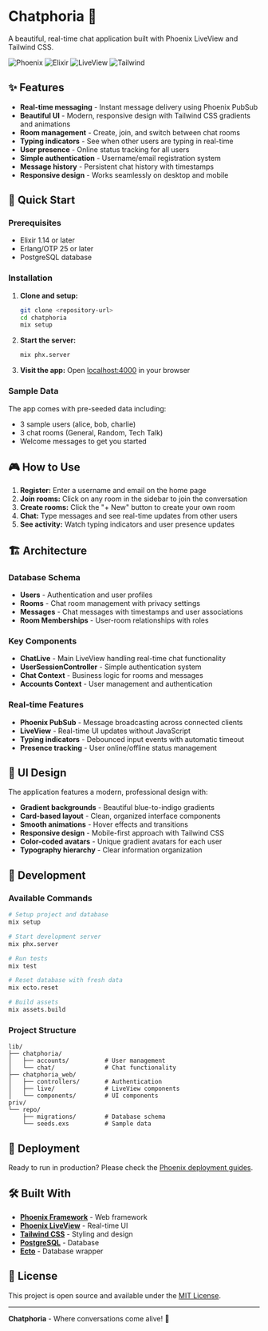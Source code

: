 # Chatphoria 💬

A beautiful, real-time chat application built with Phoenix LiveView and Tailwind CSS.

![Phoenix](https://img.shields.io/badge/Phoenix-1.7-orange.svg)
![Elixir](https://img.shields.io/badge/Elixir-1.14+-purple.svg)
![LiveView](https://img.shields.io/badge/LiveView-Real--time-green.svg)
![Tailwind](https://img.shields.io/badge/Tailwind-CSS-blue.svg)

## ✨ Features

- **Real-time messaging** - Instant message delivery using Phoenix PubSub
- **Beautiful UI** - Modern, responsive design with Tailwind CSS gradients and animations
- **Room management** - Create, join, and switch between chat rooms
- **Typing indicators** - See when other users are typing in real-time
- **User presence** - Online status tracking for all users
- **Simple authentication** - Username/email registration system
- **Message history** - Persistent chat history with timestamps
- **Responsive design** - Works seamlessly on desktop and mobile

## 🚀 Quick Start

### Prerequisites

- Elixir 1.14 or later
- Erlang/OTP 25 or later
- PostgreSQL database

### Installation

1. **Clone and setup:**
   ```bash
   git clone <repository-url>
   cd chatphoria
   mix setup
   ```

2. **Start the server:**
   ```bash
   mix phx.server
   ```

3. **Visit the app:**
   Open [localhost:4000](http://localhost:4000) in your browser

### Sample Data

The app comes with pre-seeded data including:
- 3 sample users (alice, bob, charlie)
- 3 chat rooms (General, Random, Tech Talk)
- Welcome messages to get you started

## 🎮 How to Use

1. **Register:** Enter a username and email on the home page
2. **Join rooms:** Click on any room in the sidebar to join the conversation
3. **Create rooms:** Click the "+ New" button to create your own room
4. **Chat:** Type messages and see real-time updates from other users
5. **See activity:** Watch typing indicators and user presence updates

## 🏗️ Architecture

### Database Schema

- **Users** - Authentication and user profiles
- **Rooms** - Chat room management with privacy settings
- **Messages** - Chat messages with timestamps and user associations
- **Room Memberships** - User-room relationships with roles

### Key Components

- **ChatLive** - Main LiveView handling real-time chat functionality
- **UserSessionController** - Simple authentication system
- **Chat Context** - Business logic for rooms and messages
- **Accounts Context** - User management and authentication

### Real-time Features

- **Phoenix PubSub** - Message broadcasting across connected clients
- **LiveView** - Real-time UI updates without JavaScript
- **Typing indicators** - Debounced input events with automatic timeout
- **Presence tracking** - User online/offline status management

## 🎨 UI Design

The application features a modern, professional design with:

- **Gradient backgrounds** - Beautiful blue-to-indigo gradients
- **Card-based layout** - Clean, organized interface components
- **Smooth animations** - Hover effects and transitions
- **Responsive design** - Mobile-first approach with Tailwind CSS
- **Color-coded avatars** - Unique gradient avatars for each user
- **Typography hierarchy** - Clear information organization

## 🔧 Development

### Available Commands

```bash
# Setup project and database
mix setup

# Start development server
mix phx.server

# Run tests
mix test

# Reset database with fresh data
mix ecto.reset

# Build assets
mix assets.build
```

### Project Structure

```
lib/
├── chatphoria/
│   ├── accounts/          # User management
│   └── chat/              # Chat functionality
├── chatphoria_web/
│   ├── controllers/       # Authentication
│   ├── live/              # LiveView components
│   └── components/        # UI components
priv/
└── repo/
    ├── migrations/        # Database schema
    └── seeds.exs          # Sample data
```

## 🚀 Deployment

Ready to run in production? Please check the [Phoenix deployment guides](https://hexdocs.pm/phoenix/deployment.html).

## 🛠️ Built With

- **[Phoenix Framework](https://www.phoenixframework.org/)** - Web framework
- **[Phoenix LiveView](https://hexdocs.pm/phoenix_live_view/)** - Real-time UI
- **[Tailwind CSS](https://tailwindcss.com/)** - Styling and design
- **[PostgreSQL](https://www.postgresql.org/)** - Database
- **[Ecto](https://hexdocs.pm/ecto/)** - Database wrapper

## 📝 License

This project is open source and available under the [MIT License](LICENSE).

---

**Chatphoria** - Where conversations come alive! 🎉
